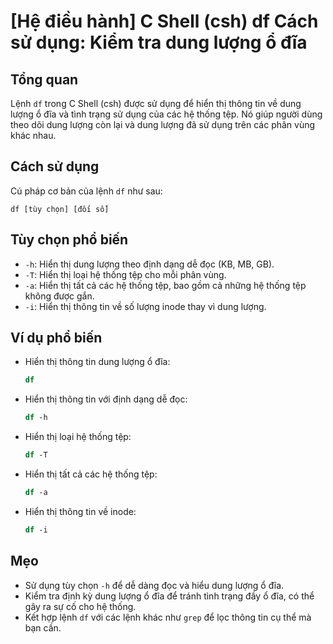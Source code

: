 # [Hệ điều hành] C Shell (csh) df Cách sử dụng: Kiểm tra dung lượng ổ đĩa

## Tổng quan
Lệnh `df` trong C Shell (csh) được sử dụng để hiển thị thông tin về dung lượng ổ đĩa và tình trạng sử dụng của các hệ thống tệp. Nó giúp người dùng theo dõi dung lượng còn lại và dung lượng đã sử dụng trên các phân vùng khác nhau.

## Cách sử dụng
Cú pháp cơ bản của lệnh `df` như sau:
```
df [tùy chọn] [đối số]
```

## Tùy chọn phổ biến
- `-h`: Hiển thị dung lượng theo định dạng dễ đọc (KB, MB, GB).
- `-T`: Hiển thị loại hệ thống tệp cho mỗi phân vùng.
- `-a`: Hiển thị tất cả các hệ thống tệp, bao gồm cả những hệ thống tệp không được gắn.
- `-i`: Hiển thị thông tin về số lượng inode thay vì dung lượng.

## Ví dụ phổ biến
- Hiển thị thông tin dung lượng ổ đĩa:
  ```csh
  df
  ```

- Hiển thị thông tin với định dạng dễ đọc:
  ```csh
  df -h
  ```

- Hiển thị loại hệ thống tệp:
  ```csh
  df -T
  ```

- Hiển thị tất cả các hệ thống tệp:
  ```csh
  df -a
  ```

- Hiển thị thông tin về inode:
  ```csh
  df -i
  ```

## Mẹo
- Sử dụng tùy chọn `-h` để dễ dàng đọc và hiểu dung lượng ổ đĩa.
- Kiểm tra định kỳ dung lượng ổ đĩa để tránh tình trạng đầy ổ đĩa, có thể gây ra sự cố cho hệ thống.
- Kết hợp lệnh `df` với các lệnh khác như `grep` để lọc thông tin cụ thể mà bạn cần.